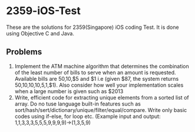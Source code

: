 # 2359-iOS-Test
These are the solutions for 2359(Singapore) iOS coding Test. It is done using Objective C and Java.

## Problems
1. Implement the ATM machine algorithm that determines the combination of the least number of bills to serve when an amount is requested. Available bills are $50,$10,$5 and $1 i.e (given $87, the system returns $50,$10,$10,$10,$5,$1,$1). Also consider how well your implementation scales when a large number is given such as $2013
2. Write, efficient code for extracting unique elements from a sorted list of array. Do no tuse language built-in features such as sort/hash/sert/dictionary/unique/filter/equal/compare. Write only basic codes using if-else, for loop etc. (Example input and output: 1,1,3,3,3,5,5,5,9,9,9,9)->(1,3,5,9)
